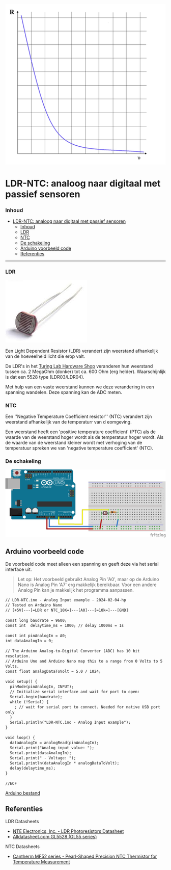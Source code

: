 ![logo](../img/Kennline_NTC.png) [](logo-id)

# LDR-NTC: analoog naar digitaal met passief sensoren [](title-id)

### Inhoud[](toc-id)

- [LDR-NTC: analoog naar digitaal met passief sensoren](#ldr-ntc-analoog-naar-digitaal)
  - [Inhoud](#inhoud)
  - [LDR](#ldr)
  - [NTC](#ntc)
  - [De schakeling](#de-schakeling)
  - [Arduino voorbeeld code](#arduino-voorbeeld-code)
  - [Referenties](#referenties)

---

### LDR

![Light Dependent Resistor 4mm](img/r-ldr-4mm-th.jpg)

Een Light Dependent Resistor (LDR) verandert zijn weerstand afhankelijk van de hoeveelheid licht die erop valt.

De LDR's in het [Turing Lab Hardware Shop](https://hu-hbo-ict.gitlab.io/turing-lab/ti-lab-shop/) veranderen hun weerstand tussen ca. 2 MegaOhm (donker) tot ca. 600 Ohm (erg helder). Waarschijnlijk is dat een 5528 type (LDR03/LDR04).

Met hulp van een vaste weerstand kunnen we deze verandering in een spanning wandelen. Deze spanning kan de ADC meten.

### NTC

Een ''Negative Temperature Coefficient resistor'' (NTC) verandert zijn weerstand afhankelijk van de temperaturr van d eomgeving.

Een weerstand heeft een 'positive temperature coefficient' (PTC) als de waarde van de weerstand hoger wordt als de temperatuur hoger wordt. Als de waarde van de weerstand kleiner wordt met verhoging van de temperatuur spreken we van 'negative temperature coefficient' (NTC).

### De schakeling

![LDR-NTC breadboard schakeling](img/LDR-NTC_bb.png)

## Arduino voorbeeld code

De voorbeeld code meet alleen een spanning en geeft deze via het serial interface uit.

> Let op: Het voorbeeld gebruikt Analog Pin 'A0', maar op de Arduino Nano is Analog Pin 'A7' erg makkelijk bereikbaar. Voor een andere Analog Pin kan je makkelijk het programma aanpassen.

```arduino
// LDR-NTC.ino - Analog Input example - 2024-02-04-hp
// Tested on Arduino Nano
// [+5V]---[=LDR or NTC_10K=]---[A0]---[=10k=]---[GND]

const long baudrate = 9600;
const int  delaytime_ms = 1000; // delay 1000ms = 1s

const int pinAnalogIn = A0;
int dataAnalogIn = 0;

// The Arduino Analog-to-Digital Converter (ADC) has 10 bit resolution.
// Arduino Uno and Arduino Nano map this to a range from 0 Volts to 5 Volts.
const float analogDataToVolt = 5.0 / 1024;

void setup() {
  pinMode(pinAnalogIn, INPUT);
  // Initialize serial interface and wait for port to open:
  Serial.begin(baudrate);
  while (!Serial) {
    ; // wait for serial port to connect. Needed for native USB port only
  }
  Serial.println("LDR-NTC.ino - Analog Input example");
}

void loop() {
  dataAnalogIn = analogRead(pinAnalogIn);
  Serial.print("Analog input value: ");
  Serial.print(dataAnalogIn);
  Serial.print(" - Voltage: ");
  Serial.println(dataAnalogIn * analogDataToVolt);
  delay(delaytime_ms);
}

//EOF
```
[Arduino bestand](../ADC/files/LDR-NTC/LDR-NTC.ino) 

## Referenties

LDR Datasheets

- [NTE Electronics, Inc. - LDR Photoresistors Datasheet](https://www.nteinc.com/resistor_web/pdf/LDR-Series.pdf)
- [Alldatasheet.com GL5528 (GL55 series)](https://www.alldatasheet.com/datasheet-pdf/pdf/1131893/ETC2/GL5528.html)

NTC Datasheets

- [Cantherm MF52 series - Pearl-Shaped Precision NTC Thermistor for Temperature Measurement](https://www.cantherm.com/wp-content/uploads/2017/05/cantherm_mf52_1.pdf)
